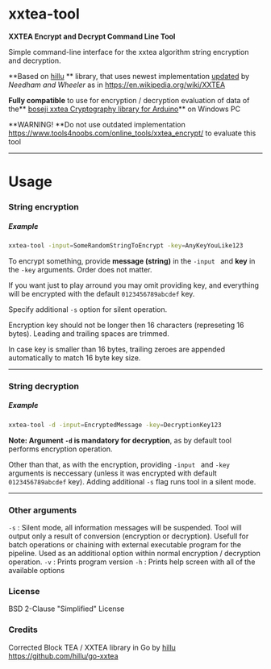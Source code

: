 # xxtea-tool
**XXTEA Encrypt and Decrypt Command Line Tool**

Simple command-line interface for the xxtea algorithm string encryption and decryption.

 **Based on [hillu](https://github.com/hillu/go-xxtea "hillu's") ** library, that uses newest implementation [updated](http://www.movable-type.co.uk/scripts/xxtea.pdf "updated") by *Needham and Wheeler* as in https://en.wikipedia.org/wiki/XXTEA 

**Fully compatible** to use for encryption / decryption evaluation of data of the**  [ boseji xxtea Cryptography library for Arduino](https://github.com/boseji/xxtea-lib "xxtea Cryptography library for Arduino")** on Windows PC

**WARNING! **Do not use outdated implementation https://www.tools4noobs.com/online_tools/xxtea_encrypt/ to evaluate this tool

------------
# Usage

### String encryption 
##### Example
```bash
xxtea-tool -input=SomeRandomStringToEncrypt -key=AnyKeyYouLike123
```

To encrypt something, provide **message (string)** in the `-input ` and **key** in the  `-key`  arguments. Order does not matter.

If you want just to play arround you may omit providing key, and everything will be encrypted with the default `0123456789abcdef` key. 

Specify additional `-s` option for silent operation.

Encryption key should not be longer then 16 characters (represeting 16 bytes). Leading and trailing spaces are trimmed. 

In case key is smaller than 16 bytes, trailing zeroes are appended automatically to match 16 byte key size.

------------



### String decryption 
##### Example
```bash
xxtea-tool -d -input=EncryptedMessage -key=DecryptionKey123
```
**Note: Argument `-d` is mandatory for decryption**, as by default tool performs encryption operation.

Other than that,  as with the encryption, providing  `-input ` and  `-key` arguments is neccessary (unless it was encrypted with default `0123456789abcdef` key). Adding additional `-s` flag runs tool in a silent mode.

------------



### Other arguments

`-s` : Silent mode, all information messages will be suspended. Tool will output only a result of conversion (encryption or decryption). Usefull for batch operations or chaining with external executable program for the pipeline.  Used as an additional option within normal encryption / decryption operation.
`-v` : Prints program version
`-h` : Prints help screen with all of the available options

### License
BSD 2-Clause "Simplified" License

### Credits
Corrected Block TEA / XXTEA library in Go by [hillu](https://github.com/hillu "hillu")
https://github.com/hillu/go-xxtea


